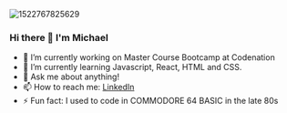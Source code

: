 
![1522767825629](https://user-images.githubusercontent.com/98526763/159810270-93be4aa7-96bf-4644-a223-3f46f7cacc1c.jpg)

### Hi there 👋 I'm Michael

- 🔭 I’m currently working on Master Course Bootcamp at Codenation
- 🌱 I’m currently learning Javascript, React, HTML and CSS.
- 💬 Ask me about anything!
- 📫 How to reach me: [LinkedIn](https://www.linkedin.com/in/michael-clemson-652a57148/)
- ⚡ Fun fact: I used to code in COMMODORE 64 BASIC in the late 80s

